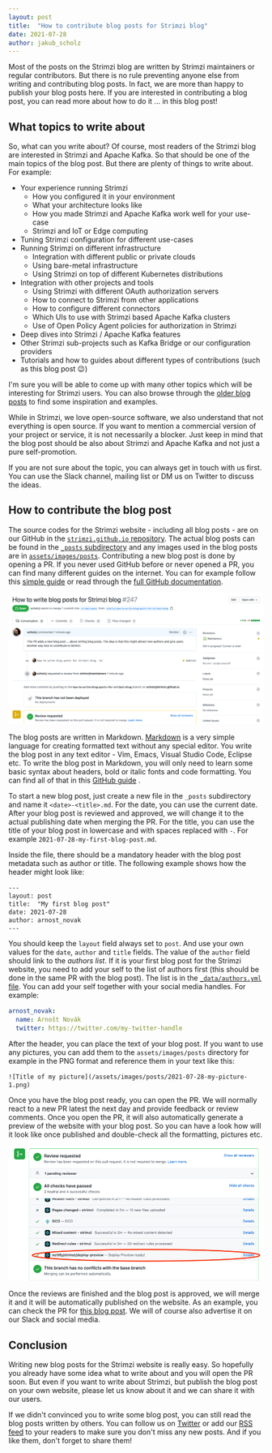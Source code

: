```yaml
---
layout: post
title:  "How to contribute blog posts for Strimzi blog"
date: 2021-07-28
author: jakub_scholz
---
```


Most of the posts on the Strimzi blog are written by Strimzi maintainers or regular contributors.
But there is no rule preventing anyone else from writing and contributing blog posts.
In fact, we are more than happy to publish your blog posts here.
If you are interested in contributing a blog post, you can read more about how to do it ... in this blog post!

<!--more-->

## What topics to write about

So, what can you write about?
Of course, most readers of the Strimzi blog are interested in Strimzi and Apache Kafka.
So that should be one of the main topics of the blog post.
But there are plenty of things to write about.
For example:

* Your experience running Strimzi
    * How you configured it in your environment
    * What your architecture looks like
    * How you made Strimzi and Apache Kafka work well for your use-case
    * Strimzi and IoT or Edge computing
* Tuning Strimzi configuration for different use-cases
* Running Strimzi on different infrastructure
    * Integration with different public or private clouds
    * Using bare-metal infrastructure
    * Using Strimzi on top of different Kubernetes distributions
* Integration with other projects and tools
    * Using Strimzi with different OAuth authorization servers
    * How to connect to Strimzi from other applications
    * How to configure different connectors
    * Which UIs to use with Strimzi based Apache Kafka clusters
    * Use of Open Policy Agent policies for authorization in Strimzi
* Deep dives into Strimzi / Apache Kafka features
* Other Strimzi sub-projects such as Kafka Bridge or our configuration providers
* Tutorials and how to guides about different types of contributions (such as this blog post 😉)

I'm sure you will be able to come up with many other topics which will be interesting for Strimzi users.
You can also browse through the [older blog posts](https://strimzi.io/blog/) to find some inspiration and examples.

While in Strimzi, we love open-source software, we also understand that not everything is open source.
If you want to mention a commercial version of your project or service, it is not necessarily a blocker.
Just keep in mind that the blog post should be also about Strimzi and Apache Kafka and not just a pure self-promotion.

If you are not sure about the topic, you can always get in touch with us first.
You can use the Slack channel, mailing list or DM us on Twitter to discuss the ideas.

## How to contribute the blog post

The source codes for the Strimzi website - including all blog posts - are on our GitHub in the [`strimzi.github.io` repository](https://github.com/strimzi/strimzi.github.io).
The actual blog posts can be found in the [`_posts` subdirectory](https://github.com/strimzi/strimzi.github.io/tree/main/_posts) and any images used in the blog posts are in [`assets/images/posts`](https://github.com/strimzi/strimzi.github.io/tree/main/assets/images/posts).
Contributing a new blog post is done by opening a PR.
If you never used GitHub before or never opened a PR, you can find many different guides on the internet.
You can for example follow this [simple guide](https://opensource.com/article/19/7/create-pull-request-github) or read through the [full GitHub documentation](https://docs.github.com/en/github/collaborating-with-pull-requests).

![Open PR with blog post](/assets/images/posts/2021-07-28-blog-post-pr.png)

The blog posts are written in Markdown.
[Markdown](https://en.wikipedia.org/wiki/Markdown) is a very simple language for creating formatted text without any special editor.
You write the blog post in any text editor - Vim, Emacs, Visual Studio Code, Eclipse etc.
To write the blog post in Markdown, you will only need to learn some basic syntax about headers, bold or italic fonts and code formatting.
You can find all of that in this [GitHub guide](https://guides.github.com/features/mastering-markdown/) .

To start a new blog post, just create a new file in the `_posts` subdirectory and name it `<date>-<title>.md`.
For the date, you can use the current date.
After your blog post is reviewed and approved, we will change it to the actual publishing date when merging the PR.
For the title, you can use the title of your blog post in lowercase and with spaces replaced with `-`.
For example `2021-07-28-my-first-blog-post.md`.

Inside the file, there should be a mandatory header with the blog post metadata such as author or title.
The following example shows how the header might look like:

```
---
layout: post
title:  "My first blog post"
date: 2021-07-28
author: arnost_novak
---
```

You should keep the `layout` field always set to `post`.
And use your own values for the `date`, `author` and `title` fields.
The value of the `author` field should link to the _authors list_.
If it is your first blog post for the Strimzi website, you need to add your self to the list of authors first (this should be done in the same PR with the blog post).
The list is in the [`_data/authors.yml` file](https://github.com/strimzi/strimzi.github.io/blob/main/_data/authors.yml).
You can add your self together with your social media handles.
For example:

```yaml
arnost_novak:
  name: Arnošt Novák
  twitter: https://twitter.com/my-twitter-handle
```

After the header, you can place the text of your blog post.
If you want to use any pictures, you can add them to the `assets/images/posts` directory for example in the PNG format and reference them in your text like this:

```
![Title of my picture](/assets/images/posts/2021-07-28-my-picture-1.png)
```

Once you have the blog post ready, you can open the PR.
We will normally react to a new PR latest the next day and provide feedback or review comments.
Once you open the PR, it will also automatically generate a preview of the website with your blog post.
So you can have a look how will it look like once published and double-check all the formatting, pictures etc.

![Preview of the blog post](/assets/images/posts/2021-07-28-blog-post-preview.png)

Once the reviews are finished and the blog post is approved, we will merge it and it will be automatically published on the website.
As an example, you can check the PR for [this blog post](https://github.com/strimzi/strimzi.github.io/pull/247).
We will of course also advertise it on our Slack and social media.

## Conclusion

Writing new blog posts for the Strimzi website is really easy.
So hopefully you already have some idea what to write about and you will open the PR soon.
But even if you want to write about Strimzi, but publish the blog post on your own website, please let us know about it and we can share it with our users.

If we didn't convinced you to write some blog post, you can still read the blog posts written by others.
You can follow us on [Twitter](https://twitter.com/strimziio) or add our [RSS feed](https://strimzi.io/feed.xml) to your readers to make sure you don't miss any new posts.
And if you like them, don't forget to share them!
